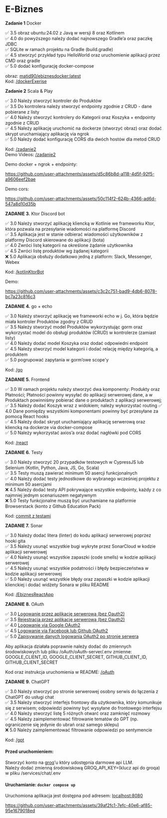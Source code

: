 # E-Biznes

**Zadanie 1** Docker

:white_check_mark: 3.5 obraz ubuntu:24.02 z Javą w wersji 8 oraz Kotlinem  
:white_check_mark: 4.0 do powyższego należy dodać najnowszego Gradle’a oraz paczkę JDBC  
:white_check_mark: SQLite w ramach projektu na Gradle (build.gradle)  
:white_check_mark: 4.5 stworzyć przykład typu HelloWorld oraz uruchomienie aplikacji przez CMD oraz gradle  
:white_check_mark: 5.0 dodać konfigurację docker-compose  

obraz: [matid90/ebiznesdocker:latest](https://hub.docker.com/r/matid90/ebiznesdocker)  
Kod: [/dockerExerise](https://github.com/Ech0n/ebiznes/tree/main/dockerExercise)

**Zadanie 2** Scala & Play

:white_check_mark: 3.0 Należy stworzyć kontroler do Produktów  
:white_check_mark: 3.5 Do kontrolera należy stworzyć endpointy zgodnie z CRUD - dane pobierane z listy  
:white_check_mark: 4.0 Należy stworzyć kontrolery do Kategorii oraz Koszyka + endpointy zgodnie z CRUD  
:white_check_mark: 4.5 Należy aplikację uruchomić na dockerze (stworzyć obraz) oraz dodać skrypt uruchamiający aplikację via ngrok  
:white_check_mark: 5.0 Należy dodać konfigurację CORS dla dwóch hostów dla metod CRUD   

Kod: [/zadanie2](https://github.com/Ech0n/ebiznes/tree/main/zadanie2)  
Demo Videos: [/zadanie2](https://github.com/Ech0n/ebiznes/tree/main/demos/scala)

Demo docker + ngrok + endpointy:

https://github.com/user-attachments/assets/d5c86b8d-a118-4d5f-92f5-a9606eef2bae

Demo cors:

https://github.com/user-attachments/assets/50c114f2-624b-4366-ad6d-547a8d10d35b

**ZADANIE 3.** Ktor Discord bot

:white_check_mark: 3.0 Należy stworzyć aplikację kliencką w Kotlinie we frameworku Ktor, która pozwala na przesyłanie wiadomości na platformę Discord  
:white_check_mark: 3.5 Aplikacja jest w stanie odbierać wiadomości użytkowników z platformy Discord skierowane do aplikacji (bota)  
:white_check_mark: 4.0 Zwróci listę kategorii na określone żądanie użytkownika  
:white_check_mark: 4.5 Zwróci listę produktów wg żądanej kategorii  
:x: 5.0 Aplikacja obsłuży dodatkowo jedną z platform: Slack, Messenger,  
Webex

Kod: [/kotlinKtorBot](https://github.com/Ech0n/ebiznes/tree/main/kotlinKtorBot)  

Demo:

https://github.com/user-attachments/assets/c3c2c751-bad9-4db6-8078-bc7a23c816c3


**ZADANIE 4.** go + echo

:white_check_mark: 3.0 Należy stworzyć aplikację we frameworki echo w j. Go, która będzie miała kontroler Produktów zgodny z CRUD  
:white_check_mark: 3.5 Należy stworzyć model Produktów wykorzystując gorm oraz wykorzystać model do obsługi produktów (CRUD) w kontrolerze (zamiast listy)   
:white_check_mark: 4.0 Należy dodać model Koszyka oraz dodać odpowiedni endpoint  
:white_check_mark: 4.5 Należy stworzyć model kategorii i dodać relację między kategorią, a produktem  
:white_check_mark: 5.0 pogrupować zapytania w gorm’owe scope'y  

Kod: [/go](https://github.com/Ech0n/ebiznes/tree/main/go)  

**ZADANIE 5.** Frontend

:white_check_mark: 3.0 W ramach projektu należy stworzyć dwa komponenty: Produkty oraz Płatności; Płatności powinny wysyłać do aplikacji serwerowej dane, a w Produktach powinniśmy pobierać dane o produktach z aplikacji serwerowej;  
:white_check_mark: 3.5 Należy dodać Koszyk wraz z widokiem; należy wykorzystać routing
:white_check_mark: 4.0 Dane pomiędzy wszystkimi komponentami powinny być przesyłane za pomocą React hooks  
:white_check_mark: 4.5 Należy dodać skrypt uruchamiający aplikację serwerową oraz kliencką na dockerze via docker-compose  
:white_check_mark: 5.0 Należy wykorzystać axios’a oraz dodać nagłówki pod CORS  


Kod: [/react](https://github.com/Ech0n/ebiznes/tree/main/react)  


**ZADANIE 6.** Testy

:white_check_mark: 3.0 Należy stworzyć 20 przypadków testowych w CypressJS lub Selenium (Kotlin, Python, Java, JS, Go, Scala)  
:white_check_mark: 3.5 Testy muszą zawierać minimum 50 asercji funkcjonalnych  
:white_check_mark: 4.0 Należy dodać testy jednostkowe do wybranego wcześniej projektu z minimum 50 asercjami  
:x: 4.5 Należy dodać testy API pokrywające wszystkie endpointy, każdy z co najmniej jednym scenariuszem negatywnym  
:x: 5.0 Testy funkcjonalne muszą być uruchamiane na platformie Browserstack (konto z Github Education Pack)  

Kod: [commit z testami](https://github.com/Ech0n/blef/commit/cb650fdf4469316a1daf5b5d1d9617a0c9f1a3b6)


**ZADANIE 7.** Sonar

:white_check_mark: 3.0 Należy dodać litera (linter) do kodu aplikacji serwerowej poprzez hooki gita  
:white_check_mark: 3.5 Należy usunąć wszystkie bugi wykryte przez SonarCloud w kodzie aplikacji serwerowej  
:white_check_mark: 4.0 Należy usunąć wszystkie zapaszki (code smells) w kodzie aplikacji serwerowej  
:white_check_mark: 4.5 Należy usunąć wszystkie podatności i błędy bezpieczeństwa w kodzie aplikacji serwerowej  
:white_check_mark: 5.0 Należy usunąć wszystkie błędy oraz zapaszki w kodzie aplikacji klienckiej i dodać widżety Sonara w pliku README  

Kod: [/EbiznesReactApp](https://github.com/Ech0n/EbiznesReactApp)

**ZADANIE 8.** OAuth

:white_check_mark: 3.0 [Logowanie przez aplikację serwerową (bez Oauth2)](https://github.com/Ech0n/ebiznes/blob/main/oAuth/oAuth-server/controllers/auth.go)  
:white_check_mark: 3.5 [Rejestracja przez aplikację serwerową (bez Oauth2)](https://github.com/Ech0n/ebiznes/blob/main/oAuth/oAuth-server/controllers/auth.go)  
:white_check_mark: 4.0 [Logowanie via Google OAuth2](https://github.com/Ech0n/ebiznes/blob/main/oAuth/oAuth-server/controllers/google.go)  
:white_check_mark: 4.5 [Logowanie via Facebook lub Github OAuth2](https://github.com/Ech0n/ebiznes/blob/main/oAuth/oAuth-server/controllers/github.go)  
:white_check_mark: 5.0 [Zapisywanie danych logowania OAuth2 po stronie serwera](https://github.com/Ech0n/ebiznes/blob/main/oAuth/oAuth-server/db/db.go#L23)

Aby aplikacja działała poprawnie należy dodać do zmiennych środowiskowych lub pliku /oAuth/oAuth-server/.env zmienne: GOOGLE_CLIENT_ID, GOOGLE_CLIENT_SECRET, GITHUB_CLIENT_ID, GITHUB_CLIENT_SECRET

Kod oraz instrukcja uruchomienia w README: [/oAuth](https://github.com/Ech0n/ebiznes/tree/main/oauth)  

**ZADANIE 9.** ChatGPT

:white_check_mark: 3.0 Należy stworzyć po stronie serwerowej osobny serwis do łączenia z ChatGPT do usługi chat  
:white_check_mark: 3.5 Należy stworzyć interfejs frontowy dla użytkownika, który komunikuje się z serwisem; odpowiedzi powinny być wysyłane do frontowego interfejsu  
:white_check_mark: 4.0 Należy stworzyć listę 5 różnych otwarć oraz zamknięć rozmowy  
:white_check_mark: 4.5 Należy zaimplementować filtrowanie tematów do GPT (np. ograniczenie się jedynie do ubrań oraz samego sklepu)  
:x: 5.0 Należy zaimplementować filtrowanie odpowiedzi po sentymencie 

Kod: [/gpt](https://github.com/Ech0n/ebiznes/tree/main/gpt)  

#### Przed uruchomieniem: 
Stworzyć konto na [groq](https://groq.com/)'u który udostępnia darmowe api LLM.  
Należy dodać zmienną środowiskową GROQ_API_KEY=(klucz api do groqa) w pliku /services/chat/.env

#### Uruchamianie: `docker compose up`
Uruchomiona aplikacja jest dostępna pod adresem: [localhost:8080](http://localhost:8080)

https://github.com/user-attachments/assets/39af2fc1-7efc-40e6-af85-95e1679018ed

